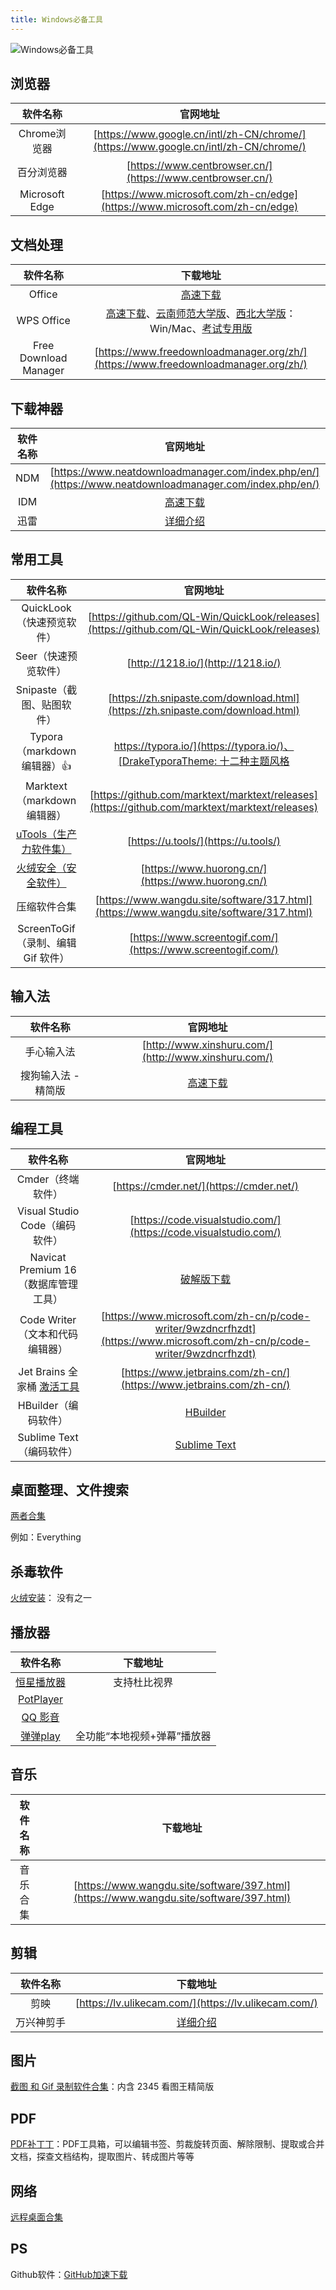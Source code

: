 ```yaml
---
title: Windows必备工具
---
```


![Windows必备工具](https://usacdn.wangdu.site/file/blog-cdn/WP-CDN-02/2022/202207281643644.webp)

## 浏览器

|    软件名称    |                           官网地址                           |
| :------------: | :----------------------------------------------------------: |
|  Chrome浏览器  | [https://www.google.cn/intl/zh-CN/chrome/](https://www.google.cn/intl/zh-CN/chrome/) |
|   百分浏览器   |  [https://www.centbrowser.cn/](https://www.centbrowser.cn/)  |
| Microsoft Edge | [https://www.microsoft.com/zh-cn/edge](https://www.microsoft.com/zh-cn/edge) |

## 文档处理

|       软件名称        |                           下载地址                           |
| :-------------------: | :----------------------------------------------------------: |
|        Office         |   [高速下载](https://otp.landian.vip/zh-cn/download.html)    |
|      WPS Office       | [高速下载](https://www.123pan.com/s/NFzA-IjRgh.html)、[云南师范大学版](https://it.ynnu.edu.cn/info/1107/2418.htm)、[西北大学版](https://zhengban.nwu.edu.cn/rjxz/WPSrj.htm)：Win/Mac、[考试专用版](https://ncre.neea.edu.cn/html1/report/1507/861-1.htm) |
| Free Download Manager | [https://www.freedownloadmanager.org/zh/](https://www.freedownloadmanager.org/zh/) |

## 下载神器

| 软件名称 |                           官网地址                           |
| :------: | :----------------------------------------------------------: |
|   NDM    | [https://www.neatdownloadmanager.com/index.php/en/](https://www.neatdownloadmanager.com/index.php/en/) |
|   IDM    |     [高速下载](https://www.wangdu.site/software/42.html)     |
|   迅雷   |    [详细介绍](https://www.wangdu.site/software/303.html)     |

## 常用工具

|                           软件名称                           |                           官网地址                           |
| :----------------------------------------------------------: | :----------------------------------------------------------: |
|                  QuickLook（快速预览软件）                   | [https://github.com/QL-Win/QuickLook/releases](https://github.com/QL-Win/QuickLook/releases) |
|                     Seer（快速预览软件）                     |              [http://1218.io/](http://1218.io/)              |
|                  Snipaste（截图、贴图软件）                  | [https://zh.snipaste.com/download.html](https://zh.snipaste.com/download.html) |
|                  Typora（markdown编辑器）👍                   | [https://typora.io/](https://typora.io/)、[DrakeTyporaTheme: 十二种主题风格](https://github.com/liangjingkanji/DrakeTyporaTheme) |
|                  Marktext（markdown编辑器）                  | [https://github.com/marktext/marktext/releases](https://github.com/marktext/marktext/releases) |
| [uTools（生产力软件集）](https://www.wangdu.site/software/35.html) |             [https://u.tools/](https://u.tools/)             |
| [火绒安全（安全软件）](https://www.wangdu.site/software/340.html) |      [https://www.huorong.cn/](https://www.huorong.cn/)      |
|                         压缩软件合集                         | [https://www.wangdu.site/software/317.html](https://www.wangdu.site/software/317.html) |
|              ScreenToGif（录制、编辑 Gif 软件）              | [https://www.screentogif.com/](https://www.screentogif.com/) |

## 输入法

|      软件名称       |                       官网地址                       |
| :-----------------: | :--------------------------------------------------: |
|     手心输入法      | [http://www.xinshuru.com/](http://www.xinshuru.com/) |
| 搜狗输入法 - 精简版 | [高速下载](https://www.123pan.com/s/NFzA-IjRgh.html) |

## 编程工具

|                           软件名称                           |                           官网地址                           |
| :----------------------------------------------------------: | :----------------------------------------------------------: |
|                      Cmder（终端软件）                       |           [https://cmder.net/](https://cmder.net/)           |
|                Visual Studio Code（编码软件）                | [https://code.visualstudio.com/](https://code.visualstudio.com/) |
|             Navicat Premium 16（数据库管理工具）             |    [破解版下载](https://www.123pan.com/s/NFzA-IjRgh.html)    |
|               Code Writer（文本和代码编辑器）                | [https://www.microsoft.com/zh-cn/p/code-writer/9wzdncrfhzdt](https://www.microsoft.com/zh-cn/p/code-writer/9wzdncrfhzdt) |
| Jet Brains 全家桶 [激活工具]( https://www.wangdu.site/software/45.html) | [https://www.jetbrains.com/zh-cn/](https://www.jetbrains.com/zh-cn/) |
|                     HBuilder（编码软件）                     |             [ HBuilder](https://www.dcloud.io/)              |
|                   Sublime Text（编码软件）                   |         [Sublime Text](https://www.sublimetext.com/)         |

## 桌面整理、文件搜索

[两者合集](https://www.wangdu.site/software/298.html)

例如：Everything

## 杀毒软件

[火绒安装](https://www.wangdu.site/software/340.html)： 没有之一

## 播放器

|                        软件名称                        |          下载地址           |
| :----------------------------------------------------: | :-------------------------: |
| [恒星播放器](https://www.wangdu.site/software/77.html) |        支持杜比视界         |
| [PotPlayer](https://www.123pan.com/s/NFzA-IjRgh.html)  |                             |
|           [QQ 影音](https://player.qq.com/)            |                             |
|        [弹弹play ](https://www.dandanplay.com/)        | 全功能“本地视频+弹幕”播放器 |

## 音乐

| 软件名称 |                           下载地址                           |
| :------: | :----------------------------------------------------------: |
| 音乐合集 | [https://www.wangdu.site/software/397.html](https://www.wangdu.site/software/397.html) |

## 剪辑

|  软件名称  |                       下载地址                        |
| :--------: | :---------------------------------------------------: |
|    剪映    | [https://lv.ulikecam.com/](https://lv.ulikecam.com/)  |
| 万兴神剪手 | [详细介绍](https://www.wangdu.site/software/382.html) |

## 图片

[截图 和 Gif 录制软件合集](https://www.wangdu.site/software/484.html)：内含 2345 看图王精简版

## PDF

[PDF补丁丁](https://github.com/wmjordan/PDFPatcher)：PDF工具箱，可以编辑书签、剪裁旋转页面、解除限制、提取或合并文档，探查文档结构，提取图片、转成图片等等

## 网络

[远程桌面合集](https://www.wangdu.site/software/469.html)

## PS

Github软件：[GitHub加速下载](https://www.wangdu.site/course/437.html)
